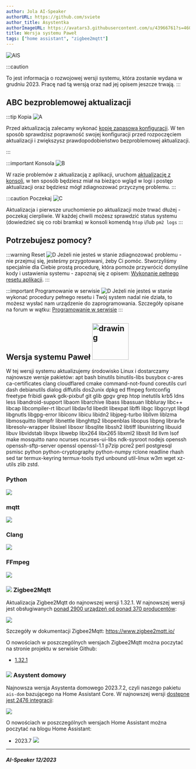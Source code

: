 ```yaml
---
author: Jola AI-Speaker
authorURL: https://github.com/sviete
author_title: Asystentka
authorImageURL: https://avatars3.githubusercontent.com/u/43966761?s=460&v=4
title: Wersja systemu Paweł
tags: ["home assistant", "zigbee2mqtt"]
---
```


<div class="IntroAisBlogMenu" >

![AIS](/img/en/blog/202312/ais_version.png)

:::caution

To jest informacja o rozwojowej wersji systemu, która zostanie wydana w grudniu 2023. Pracę nad tą wersją oraz nad jej opisem jeszcze trwają.
:::

</div>

<!--truncate-->


## ABC bezproblemowej aktualizacji

:::tip Kopia ![A](/img/en/blog/202112/cloud-upload.png)

Przed aktualizacją zalecamy wykonać [kopię zapasową konfiguracji](/docs/ais_bramka_configuration_software#kopia-zapasowa-konfiguracji).
W ten sposób sprawdzisz poprawność swojej konfiguracji przed rozpoczęciem aktualizacji i zwiększysz prawdopodobieństwo bezproblemowej aktualizacji.

:::

:::important Konsola ![B](/img/en/blog/202112/console.png)

W razie problemów z aktualizacją z aplikacji, uruchom [aktualizację z konsoli](/docs/ais_bramka_update_manual), w ten sposób będziesz miał na bieżąco wgląd w logi i postęp aktualizacji oraz będziesz mógł zdiagnozować przyczynę problemu.
:::

:::caution Poczekaj ![C](/img/en/blog/202112/timer-sand.png)

Aktualizacja i pierwsze uruchomienie po aktualizacji może trwać dłużej - poczekaj cierpliwie.
W każdej chwili możesz sprawdzić status systemu (dowiedzieć się co robi bramka) w konsoli komendą ``htop`` i/lub ``pm2 logs``
:::

## Potrzebujesz pomocy?

:::warning Reset ![D](/img/en/blog/202112/broom.png)
Jeżeli nie jesteś w stanie zdiagnozować problemu - nie przejmuj się, jesteśmy przygotowani, żeby Ci pomóc.
Stworzyliśmy specjalnie dla Ciebie prostą procedurę, która pomoże przywrócić domyślne kody i ustawienia systemu - zapoznaj się z opisem: [Wykonanie pełnego resetu aplikacji](/docs/ais_bramka_reset_ais_step_by_step).
:::


:::important Programowanie w serwisie ![D](/img/en/blog/202112/lifebuoy.png)
Jeżeli nie jesteś w stanie wykonać procedury pełnego resetu i Twój system nadal nie działa, to możesz wysłać nam urządzenie do zaprogramowania.
Szczegóły opisane na forum w wątku: [Programowanie w serwisie](https://ai-speaker.discourse.group/t/usluga-programowania-urzadzen-w-ai-speaker/1368)
:::

## Wersja systemu Paweł <img src="/img/en/blog/202312/ais_version.png" alt="drawing" width="100"/>

W tej wersji systemu aktualizujemy środowisko Linux i dostarczamy najnowsze wersje pakietów: apt bash binutils binutils-libs busybox c-ares ca-certificates clang cloudflared cmake command-not-found coreutils curl dash debianutils dialog diffutils dos2unix dpkg ed ffmpeg fontconfig freetype fribidi gawk gdk-pixbuf git glib gpgv grep htop inetutils krb5 ldns less libandroid-support libaom libarchive libass libassuan libbluray libc++ libcap libcompiler-rt libcurl libdav1d libedit libexpat libffi libgc libgcrypt libgd libgnutls libgpg-error libiconv libicu libidn2 libjpeg-turbo libllvm liblzma libmosquitto libmpfr libnettle libnghttp2 libopenblas libopus libpng librav1e libresolv-wrapper libsixel libsoxr libsqlite libssh2 libtiff libunistring libuuid libuv libvidstab libvpx libwebp libx264 libx265 libxml2 libxslt lld llvm lsof make mosquitto nano ncurses ncurses-ui-libs ndk-sysroot nodejs openssh openssh-sftp-server openssl openssl-1.1 p7zip pcre2 perl postgresql psmisc python python-cryptography python-numpy rclone readline rhash sed tar termux-keyring termux-tools ttyd unbound util-linux w3m wget xz-utils zlib zstd.

### Python

![](/img/en/blog/202312/python.png)

### mqtt

![](/img/en/blog/202312/mqtt.png)

### Clang

![](/img/en/blog/202312/clang.png)

### FFmpeg

![](/img/en/blog/202312/ffmpeg.png)


### ![](/img/en/blog/202102/honeybee.png) Zigbee2Mqtt

Aktualizacja Zigbee2Mqtt do najnowszej wersji 1.32.1.
W najnowszej wersji jest obsługiwanych [ponad 2900 urządzeń od ponad 370 producentów](https://www.zigbee2mqtt.io/supported-devices/):

[![](/img/en/blog/202306/zigbee2mqtt.png)](https://www.zigbee2mqtt.io/supported-devices/)


Szczegóły w dokumentacji Zigbee2Mqtt: https://www.zigbee2mqtt.io/


O nowościach w poszczególnych wersjach Zigbee2Mqtt można poczytać na stronie projektu w serwisie Github:

- [1.32.1](https://github.com/Koenkk/zigbee2mqtt/releases/tag/1.32.1)


### ![](/img/en/blog/202101/hass.png) Asystent domowy


Najnowsza wersja Asystenta domowego 2023.7.2, czyli naszego pakietu ``ais-dom`` bazującego na Home Assistant Core.
W najnowszej wersji [dostępne jest 2476 integracji](https://www.home-assistant.io/integrations/):



[![](/img/en/blog/202306/ha.png)](https://www.home-assistant.io/integrations/)




O nowościach w poszczególnych wersjach Home Assistant można poczytać na blogu Home Assistant:


- 2023.7 [![](https://www.home-assistant.io/images/blog/2023-07/social.png)](https://www.home-assistant.io/blog/2023/07/05/release-20237/)


--------

##### AI-Speaker 12/2023
